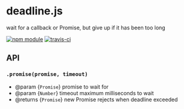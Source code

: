 # deadline.js

wait for a callback or Promise, but give up if it has been too long

[![npm module](https://img.shields.io/npm/v/@jokeyrhyme/deadline.svg)](https://www.npmjs.com/package/@jokeyrhyme/deadline)
[![travis-ci](https://img.shields.io/travis/jokeyrhyme/deadline.js.svg)](https://travis-ci.org/jokeyrhyme/deadline.js)

## API

### `.promise(promise, timeout)`

- @param {`Promise`} promise to wait for
- @param {`Number`} timeout maximum milliseconds to wait
- @returns {`Promise`} new Promise rejects when deadline exceeded
